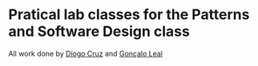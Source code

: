 # Pratical lab classes for the Patterns and Software Design class

All work done by [Diogo Cruz](https://github.com/DXOGO) and [Gonçalo Leal](https://github.com/goncalo-leal)

